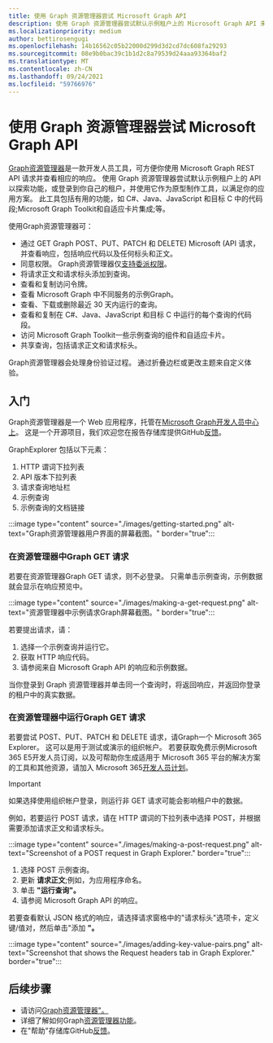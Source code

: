 ```yaml
---
title: 使用 Graph 资源管理器尝试 Microsoft Graph API
description: 使用 Graph 资源管理器尝试默认示例租户上的 Microsoft Graph API 来浏览功能，或登录到你自己的租户，并使用它作为原型工具实现你的应用方案。
ms.localizationpriority: medium
author: bettirosengugi
ms.openlocfilehash: 14b16562c05b22000d299d3d2cd7dc608fa29293
ms.sourcegitcommit: 08e9b0bac39c1b1d2c8a79539d24aaa93364baf2
ms.translationtype: MT
ms.contentlocale: zh-CN
ms.lasthandoff: 09/24/2021
ms.locfileid: "59766976"
---
```

# <a name="use-graph-explorer-to-try-microsoft-graph-apis"></a>使用 Graph 资源管理器尝试 Microsoft Graph API

[Graph资源管理器](https://developer.microsoft.com/graph/graph-explorer/)是一款开发人员工具，可方便你使用 Microsoft Graph REST API 请求并查看相应的响应。 使用 Graph 资源管理器尝试默认示例租户上的 API 以探索功能，或登录到你自己的租户，并使用它作为原型制作工具，以满足你的应用方案。 此工具包括有用的功能，如 C#、Java、JavaScript 和目标 C 中的代码段;Microsoft Graph Toolkit和自适应卡片集成;等。

使用Graph资源管理器可：

- 通过 GET Graph POST、PUT、PATCH 和 DELETE) Microsoft (API 请求，并查看响应，包括响应代码以及任何标头和正文。
- 同意权限。 Graph资源管理器仅[支持委派权限](/graph/auth/auth-concepts#delegated-and-application-permissions)。
- 将请求正文和请求标头添加到查询。
- 查看和复制访问令牌。
- 查看 Microsoft Graph 中不同服务的示例Graph。
- 查看、下载或删除最近 30 天内运行的查询。
- 查看和复制在 C#、Java、JavaScript 和目标 C 中运行的每个查询的代码段。
- 访问 Microsoft Graph Toolkit一些示例查询的组件和自适应卡片。
- 共享查询，包括请求正文和请求标头。

Graph资源管理器会处理身份验证过程。 通过折叠边栏或更改主题来自定义体验。

## <a name="get-started"></a>入门

Graph资源管理器是一个 Web 应用程序，托管在[Microsoft Graph开发人员中心 上](https://developer.microsoft.com/en-us/graph/graph-explorer)。 这是一个开源项目，我们欢迎您在报告存储库提供GitHub[反馈](https://github.com/microsoftgraph/microsoft-graph-explorer-v4)。

GraphExplorer 包括以下元素：

1. HTTP 谓词下拉列表
2. API 版本下拉列表
3. 请求查询地址栏
4. 示例查询
5. 示例查询的文档链接

:::image type="content" source="./images/getting-started.png" alt-text="Graph资源管理器用户界面的屏幕截图。" border="true":::

### <a name="make-a-get-request-in-graph-explorer"></a>在资源管理器中Graph GET 请求

若要在资源管理器Graph GET 请求，则不必登录。 只需单击示例查询，示例数据就会显示在响应预览中。 

:::image type="content" source="./images/making-a-get-request.png" alt-text="资源管理器中示例请求Graph屏幕截图。" border="true":::

若要提出请求，请：

1. 选择一个示例查询并运行它。
2. 获取 HTTP 响应代码。
3. 请参阅来自 Microsoft Graph API 的响应和示例数据。

当你登录到 Graph 资源管理器并单击同一个查询时，将返回响应，并返回你登录的租户中的真实数据。

### <a name="running-non-get-requests-in-graph-explorer"></a>在资源管理器中运行Graph GET 请求

若要尝试 POST、PUT、PATCH 和 DELETE 请求，请Graph一个 Microsoft 365 Explorer。 这可以是用于测试或演示的组织帐户。 若要获取免费示例Microsoft 365 E5开发人员订阅，以及可帮助你生成适用于 Microsoft 365 平台的解决方案的工具和其他资源，请加入 Microsoft 365[开发人员计划](https://developer.microsoft.com/microsoft-365/dev-program)。 

>[!IMPORTANT]
>如果选择使用组织帐户登录，则运行非 GET 请求可能会影响租户中的数据。

例如，若要运行 POST 请求，请在 HTTP 谓词的下拉列表中选择 POST，并根据需要添加请求正文和请求标头。

:::image type="content" source="./images/making-a-post-request.png" alt-text="Screenshot of a POST request in Graph Explorer." border="true":::

1. 选择 POST 示例查询。
2. 更新 **请求正文**;例如，为应用程序命名。
3. 单击 **"运行查询"。**
4. 请参阅 Microsoft Graph API 的响应。

若要查看默认 JSON 格式的响应，请选择请求窗格中的"请求标头"选项卡，定义键/值对，然后单击"添加 **"。**

:::image type="content" source="./images/adding-key-value-pairs.png" alt-text="Screenshot that shows the Request headers tab in Graph Explorer." border="true":::

## <a name="next-steps"></a>后续步骤

- 请访问[Graph资源管理器"。](https://developer.microsoft.com/graph/graph-explorer/)
- 详细了解如何Graph[资源管理器功能](./graph-explorer-features.md)。
- 在"帮助"存储库GitHub[反馈](https://github.com/microsoftgraph/microsoft-graph-explorer-v4/issues/new/choose)。
